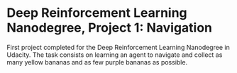 # Deep Reinforcement Learning Nanodegree, Project 1: Navigation
First project completed for the Deep Reinforcement Learning Nanodegree in Udacity. The task consists on learning an agent to navigate and collect as many yellow bananas and as few purple bananas as possible.
